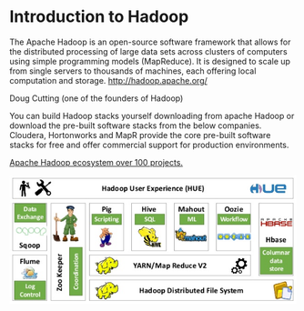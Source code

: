 # Introduction to Hadoop

The Apache Hadoop  is an open-source software framework that allows for the distributed processing of large data sets across clusters of computers using simple programming models (MapReduce). It is designed to scale up from single servers to thousands of machines, each offering local computation and storage.   http://hadoop.apache.org/  

Doug Cutting (one of the founders of Hadoop)

You can build Hadoop stacks yourself downloading from apache Hadoop or download the pre-built software stacks from the below companies. 
Cloudera, Hortonworks and MapR  provide the core pre-built software stacks for free and offer commercial support for production environments. 

[Apache Hadoop ecosystem    over 100 projects.](https://hadoopecosystemtable.github.io/)

![Hadoop Ecosystem](img/hadoopecosystem.png)

